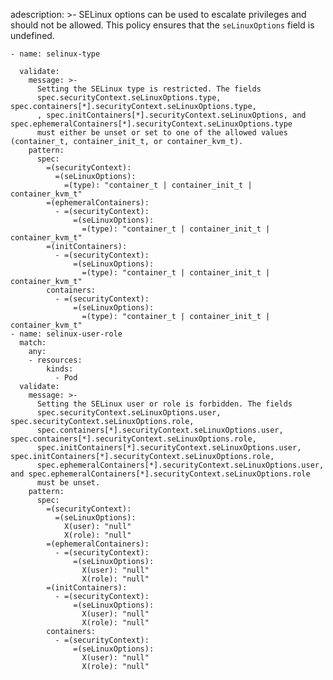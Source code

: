 adescription: >-
      SELinux options can be used to escalate privileges and should not be allowed. This policy
      ensures that the `seLinuxOptions` field is undefined.

    - name: selinux-type
    
      validate:
        message: >-
          Setting the SELinux type is restricted. The fields
          spec.securityContext.seLinuxOptions.type, spec.containers[*].securityContext.seLinuxOptions.type,
          , spec.initContainers[*].securityContext.seLinuxOptions, and spec.ephemeralContainers[*].securityContext.seLinuxOptions.type
          must either be unset or set to one of the allowed values (container_t, container_init_t, or container_kvm_t).
        pattern:
          spec:
            =(securityContext):
              =(seLinuxOptions):
                =(type): "container_t | container_init_t | container_kvm_t"
            =(ephemeralContainers):
              - =(securityContext):
                  =(seLinuxOptions):
                    =(type): "container_t | container_init_t | container_kvm_t"
            =(initContainers):
              - =(securityContext):
                  =(seLinuxOptions):
                    =(type): "container_t | container_init_t | container_kvm_t"
            containers:
              - =(securityContext):
                  =(seLinuxOptions):
                    =(type): "container_t | container_init_t | container_kvm_t"
    - name: selinux-user-role
      match:
        any:
        - resources:
            kinds:
              - Pod
      validate:
        message: >-
          Setting the SELinux user or role is forbidden. The fields
          spec.securityContext.seLinuxOptions.user, spec.securityContext.seLinuxOptions.role,
          spec.containers[*].securityContext.seLinuxOptions.user, spec.containers[*].securityContext.seLinuxOptions.role,
          spec.initContainers[*].securityContext.seLinuxOptions.user, spec.initContainers[*].securityContext.seLinuxOptions.role,
          spec.ephemeralContainers[*].securityContext.seLinuxOptions.user, and spec.ephemeralContainers[*].securityContext.seLinuxOptions.role
          must be unset.
        pattern:
          spec:
            =(securityContext):
              =(seLinuxOptions):
                X(user): "null"
                X(role): "null"
            =(ephemeralContainers):
              - =(securityContext):
                  =(seLinuxOptions):
                    X(user): "null"
                    X(role): "null"
            =(initContainers):
              - =(securityContext):
                  =(seLinuxOptions):
                    X(user): "null"
                    X(role): "null"
            containers:
              - =(securityContext):
                  =(seLinuxOptions):
                    X(user): "null"
                    X(role): "null"
